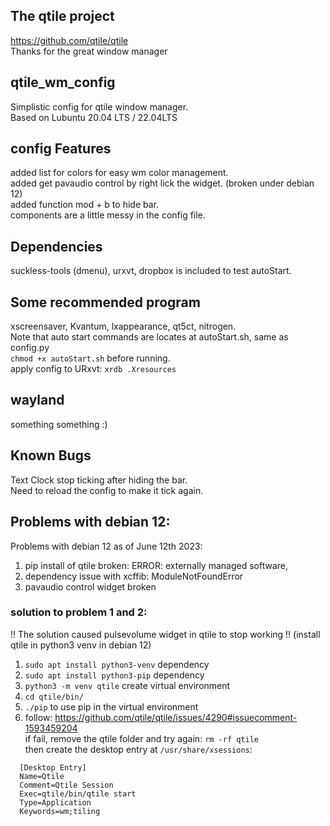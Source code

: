 ## The qtile project
https://github.com/qtile/qtile <br>
Thanks for the great window manager

## qtile_wm_config
Simplistic config for qtile window manager.<br>
Based on Lubuntu 20.04 LTS / 22.04LTS

## config Features
added list for colors for easy wm color management. <br>
added get pavaudio control by right lick the widget. (broken under debian 12)  <br>
added function mod + b to hide bar.  <br>
components are a little messy in the config file.

## Dependencies
suckless-tools (dmenu), urxvt, dropbox is included to test autoStart.

## Some recommended program
xscreensaver, Kvantum, lxappearance, qt5ct, nitrogen.<br>
Note that auto start commands are locates at autoStart.sh, same as config.py  <br>
```chmod +x autoStart.sh``` before running.<br>
apply config to URxvt: ```xrdb .Xresources```

## wayland
something something :)

## Known Bugs 
Text Clock stop ticking after hiding the bar.<br>
Need to reload the config to make it tick again.

## Problems with debian 12:
Problems with debian 12 as of June 12th 2023: 
1. pip install of qtile broken: ERROR: externally managed software, 
2. dependency issue with xcffib: ModuleNotFoundError
3. pavaudio control widget broken

### solution to problem 1 and 2:
!! The solution caused pulsevolume widget in qtile to stop working !! 
(install qtile in python3 venv in debian 12)
1. ```sudo apt install python3-venv``` dependency
2. ```sudo apt install python3-pip```  dependency
3. ```python3 -m venv qtile``` create virtual environment
4. ```cd qtile/bin/```
5. ```./pip``` to use pip in the virtual environment
6. follow: https://github.com/qtile/qtile/issues/4290#issuecomment-1593459204  
if fail, remove the qtile folder and try again: ```rm -rf qtile``` <br>
then create the desktop entry at ```/usr/share/xsessions```:
```
  [Desktop Entry]
  Name=Qtile
  Comment=Qtile Session
  Exec=qtile/bin/qtile start
  Type=Application
  Keywords=wm;tiling
```



